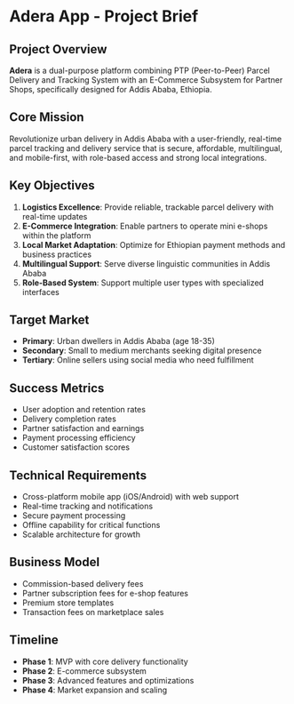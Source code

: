 # Adera App - Project Brief

## Project Overview
**Adera** is a dual-purpose platform combining PTP (Peer-to-Peer) Parcel Delivery and Tracking System with an E-Commerce Subsystem for Partner Shops, specifically designed for Addis Ababa, Ethiopia.

## Core Mission
Revolutionize urban delivery in Addis Ababa with a user-friendly, real-time parcel tracking and delivery service that is secure, affordable, multilingual, and mobile-first, with role-based access and strong local integrations.

## Key Objectives
1. **Logistics Excellence**: Provide reliable, trackable parcel delivery with real-time updates
2. **E-Commerce Integration**: Enable partners to operate mini e-shops within the platform
3. **Local Market Adaptation**: Optimize for Ethiopian payment methods and business practices
4. **Multilingual Support**: Serve diverse linguistic communities in Addis Ababa
5. **Role-Based System**: Support multiple user types with specialized interfaces

## Target Market
- **Primary**: Urban dwellers in Addis Ababa (age 18-35)
- **Secondary**: Small to medium merchants seeking digital presence
- **Tertiary**: Online sellers using social media who need fulfillment

## Success Metrics
- User adoption and retention rates
- Delivery completion rates
- Partner satisfaction and earnings
- Payment processing efficiency
- Customer satisfaction scores

## Technical Requirements
- Cross-platform mobile app (iOS/Android) with web support
- Real-time tracking and notifications
- Secure payment processing
- Offline capability for critical functions
- Scalable architecture for growth

## Business Model
- Commission-based delivery fees
- Partner subscription fees for e-shop features
- Premium store templates
- Transaction fees on marketplace sales

## Timeline
- **Phase 1**: MVP with core delivery functionality
- **Phase 2**: E-commerce subsystem
- **Phase 3**: Advanced features and optimizations
- **Phase 4**: Market expansion and scaling 